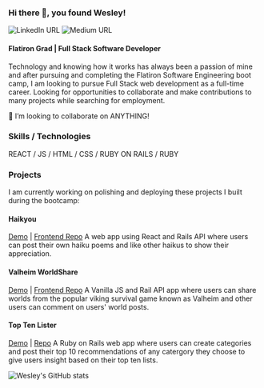 ### Hi there 👋, you found Wesley!
![LinkedIn URL](https://img.shields.io/twitter/url?color=blue&label=%20&logo=linkedin&style=for-the-badge&url=https%3A%2F%2Fwww.linkedin.com%2Fin%2Fwesleyabeck%2F)
![Medium URL](https://img.shields.io/twitter/url?color=white&label=%20&logo=medium&logoColor=black&style=for-the-badge&url=https%3A%2F%2Fwes-beck21.medium.com%2F)
#### Flatiron Grad | Full Stack Software Developer
Technology and knowing how it works has always been a passion of mine and after pursuing and completing the Flatiron Software Engineering boot camp, I am looking to pursue Full Stack web development as a full-time career. Looking for opportunities to collaborate and make contributions to many projects while searching for employment.

  👯 I’m looking to collaborate on ANYTHING! 



### Skills / Technologies
 REACT / JS / HTML / CSS / RUBY ON RAILS / RUBY

### Projects
I am currently working on polishing and deploying these projects I built during the bootcamp:
#### Haikyou
  [Demo](https://youtu.be/WtLV_0hBcGI) | [Frontend Repo](https://github.com/wizbeck21/haikyou-client)
A web app using React and Rails API where users can post their own haiku poems and like other haikus to show their appreciation.

#### Valheim WorldShare
  [Demo](https://youtu.be/ck2n4_GCJK8) | [Frontend Repo](https://github.com/wizbeck21/valheim-worldshare-frontend)
A Vanilla JS and Rail API app where users can share worlds from the popular viking survival game known as Valheim and other users can comment on users' world posts.

#### Top Ten Lister
  [Demo](https://youtu.be/Fy_VusrE4yk) | [Repo](https://github.com/wizbeck21/toptenlister)
  A Ruby on Rails web app where users can create categories and post their top 10 recommendations of any catergory they choose to give users insight based on their top ten lists. 



![Wesley's GitHub stats](https://github-readme-stats.vercel.app/api?username=wizbeck21&show_icons=true&theme=tokyonight)


